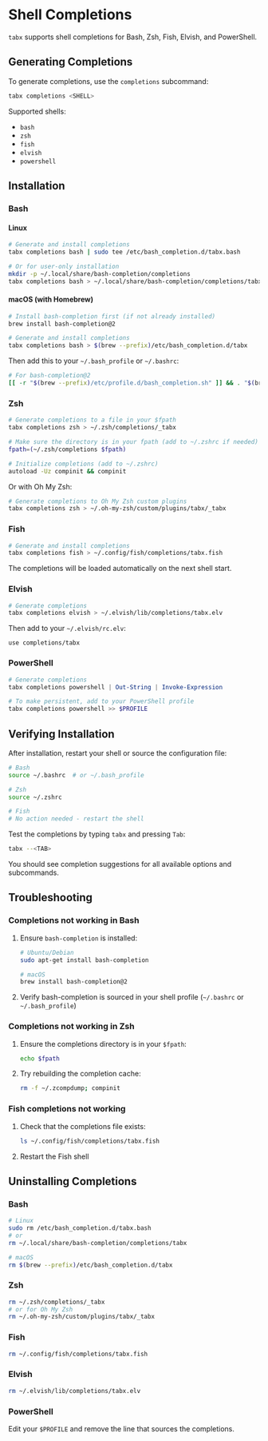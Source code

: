 # Shell Completions

`tabx` supports shell completions for Bash, Zsh, Fish, Elvish, and PowerShell.

## Generating Completions

To generate completions, use the `completions` subcommand:

```bash
tabx completions <SHELL>
```

Supported shells:
- `bash`
- `zsh`
- `fish`
- `elvish`
- `powershell`

## Installation

### Bash

#### Linux

```bash
# Generate and install completions
tabx completions bash | sudo tee /etc/bash_completion.d/tabx.bash

# Or for user-only installation
mkdir -p ~/.local/share/bash-completion/completions
tabx completions bash > ~/.local/share/bash-completion/completions/tabx
```

#### macOS (with Homebrew)

```bash
# Install bash-completion first (if not already installed)
brew install bash-completion@2

# Generate and install completions
tabx completions bash > $(brew --prefix)/etc/bash_completion.d/tabx
```

Then add this to your `~/.bash_profile` or `~/.bashrc`:

```bash
# For bash-completion@2
[[ -r "$(brew --prefix)/etc/profile.d/bash_completion.sh" ]] && . "$(brew --prefix)/etc/profile.d/bash_completion.sh"
```

### Zsh

```bash
# Generate completions to a file in your $fpath
tabx completions zsh > ~/.zsh/completions/_tabx

# Make sure the directory is in your fpath (add to ~/.zshrc if needed)
fpath=(~/.zsh/completions $fpath)

# Initialize completions (add to ~/.zshrc)
autoload -Uz compinit && compinit
```

Or with Oh My Zsh:

```bash
# Generate completions to Oh My Zsh custom plugins
tabx completions zsh > ~/.oh-my-zsh/custom/plugins/tabx/_tabx
```

### Fish

```bash
# Generate and install completions
tabx completions fish > ~/.config/fish/completions/tabx.fish
```

The completions will be loaded automatically on the next shell start.

### Elvish

```bash
# Generate completions
tabx completions elvish > ~/.elvish/lib/completions/tabx.elv
```

Then add to your `~/.elvish/rc.elv`:

```elvish
use completions/tabx
```

### PowerShell

```powershell
# Generate completions
tabx completions powershell | Out-String | Invoke-Expression

# To make persistent, add to your PowerShell profile
tabx completions powershell >> $PROFILE
```

## Verifying Installation

After installation, restart your shell or source the configuration file:

```bash
# Bash
source ~/.bashrc  # or ~/.bash_profile

# Zsh
source ~/.zshrc

# Fish
# No action needed - restart the shell
```

Test the completions by typing `tabx` and pressing `Tab`:

```bash
tabx --<TAB>
```

You should see completion suggestions for all available options and subcommands.

## Troubleshooting

### Completions not working in Bash

1. Ensure `bash-completion` is installed:
   ```bash
   # Ubuntu/Debian
   sudo apt-get install bash-completion

   # macOS
   brew install bash-completion@2
   ```

2. Verify bash-completion is sourced in your shell profile (`~/.bashrc` or `~/.bash_profile`)

### Completions not working in Zsh

1. Ensure the completions directory is in your `$fpath`:
   ```bash
   echo $fpath
   ```

2. Try rebuilding the completion cache:
   ```bash
   rm -f ~/.zcompdump; compinit
   ```

### Fish completions not working

1. Check that the completions file exists:
   ```bash
   ls ~/.config/fish/completions/tabx.fish
   ```

2. Restart the Fish shell

## Uninstalling Completions

### Bash

```bash
# Linux
sudo rm /etc/bash_completion.d/tabx.bash
# or
rm ~/.local/share/bash-completion/completions/tabx

# macOS
rm $(brew --prefix)/etc/bash_completion.d/tabx
```

### Zsh

```bash
rm ~/.zsh/completions/_tabx
# or for Oh My Zsh
rm ~/.oh-my-zsh/custom/plugins/tabx/_tabx
```

### Fish

```bash
rm ~/.config/fish/completions/tabx.fish
```

### Elvish

```bash
rm ~/.elvish/lib/completions/tabx.elv
```

### PowerShell

Edit your `$PROFILE` and remove the line that sources the completions.
